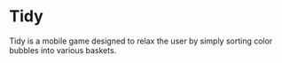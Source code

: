 # Tidy
Tidy is a mobile game designed to relax the user by simply sorting color bubbles into various baskets.
